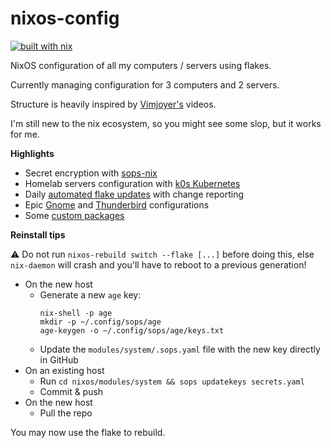 # nixos-config

[![built with nix](https://builtwithnix.org/badge.svg)](https://builtwithnix.org)

NixOS configuration of all my computers / servers using flakes.

Currently managing configuration for 3 computers and 2 servers.

Structure is heavily inspired by [Vimjoyer's](https://www.youtube.com/@vimjoyer) videos.

I'm still new to the nix ecosystem, so you might see some slop, but it works for me.

**Highlights**

- Secret encryption with [sops-nix](https://github.com/Mic92/sops-nix)
- Homelab servers configuration with [k0s Kubernetes](https://k0sproject.io/)
- Daily [automated flake updates](https://github.com/cterence/nixos-config/actions) with change reporting
- Epic [Gnome](./modules/user/gnome.nix) and [Thunderbird](./modules/user/thunderbird.nix) configurations
- Some [custom packages](./pkgs/)

**Reinstall tips**

:warning: Do not run `nixos-rebuild switch --flake [...]` before doing this, else `nix-daemon` will crash and you'll have to reboot to a previous generation!

- On the new host
  - Generate a new `age` key:
    ```shell
    nix-shell -p age
    mkdir -p ~/.config/sops/age
    age-keygen -o ~/.config/sops/age/keys.txt
    ```
  - Update the `modules/system/.sops.yaml` file with the new key directly in GitHub
- On an existing host
  - Run `cd nixos/modules/system && sops updatekeys secrets.yaml`
  - Commit & push
- On the new host
  - Pull the repo

You may now use the flake to rebuild.
